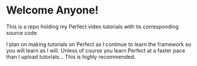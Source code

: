 # Welcome Anyone!
This is a repo holding my Perfect video tutorials with its corresponding source code.

I plan on making tutorials on Perfect as I continue to learn the framework so you will learn as I will. Unless of course you
learn Perfect at a faster pace than I upload tutorials... This is highly recommended.
